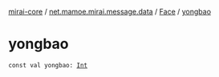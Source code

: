 [mirai-core](../../index.md) / [net.mamoe.mirai.message.data](../index.md) / [Face](index.md) / [yongbao](./yongbao.md)

# yongbao

`const val yongbao: `[`Int`](https://kotlinlang.org/api/latest/jvm/stdlib/kotlin/-int/index.html)